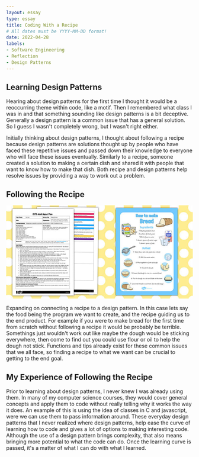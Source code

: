 ```yaml
---
layout: essay
type: essay
title: Coding With a Recipe
# All dates must be YYYY-MM-DD format!
date: 2022-04-28
labels:
- Software Engineering
- Reflection
- Design Patterns
---
```


## Learning Design Patterns

Hearing about design patterns for the first time I thought it would be a reoccurring theme within code, like a motif. Then I remembered what class I was in and that something sounding like design patterns is a bit deceptive. Generally a design pattern is a common issue that has a general solution. So I guess I wasn't completely wrong, but I wasn't right either. 

Initially thinking about design patterns, I thought about following a recipe because design patterns are solutions thought up by people who have faced these repetitive issues and passed down their knowledge to everyone who will face these issues eventually. Similarly to a recipe, someone created a solution to making a certain dish and shared it with people that want to know how to make that dish. Both recipe and design patterns help resolve issues by providing a way to work out a problem. 

## Following the Recipe

<img class="ui large rounded centered image" src="../images/bread.jpg" alt="../images/bread.jpg">

Expanding on connecting a recipe to a design pattern. In this case lets say the food being the program we want to create, and the recipe guiding us to the end product. For example if you were to make bread for the first time from scratch without following a recipe it would be probably be terrible. Somethings just wouldn't work out like maybe the dough would be sticking everywhere, then come to find out you could use flour or oil to help the dough not stick. Functions and tips already exist for these common issues that we all face, so finding a recipe to what we want can be crucial to getting to the end goal.

## My Experience of Following the Recipe

Prior to learning about design patterns, I never knew I was already using them. In many of my computer science courses, they would cover general concepts and apply them to code without really telling why it works the way it does. An example of this is using the idea of classes in C and javascript, were we can use them to pass information around. These everyday design patterns that I never realized where design patterns, help ease the curve of learning how to code and gives a lot of options to making interesting code. Although the use of a design pattern brings complexity, that also means bringing more potential to what the code can do. Once the learning curve is passed, it's a matter of what I can do with what I learned.